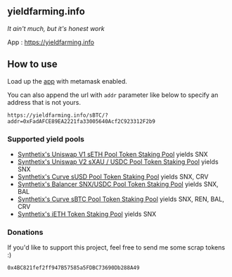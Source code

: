 ## yieldfarming.info

_It ain't much, but it's honest work_

App : https://yieldfarming.info

## How to use

Load up the [app](https://yieldfarming.info) with metamask enabled.

You can also append the url with `addr` parameter like below to specify an address that is not yours.

`https://yieldfarming.info/sBTC/?addr=0xFadAFCE89EA2221fa33005640Acf2C923312F2b9`

### Supported yield pools
* [Synthetix's Uniswap V1 sETH Pool Token Staking Pool](https://yieldfarming.info/seth/) yields SNX
* [Synthetix's Uniswap V2 sXAU / USDC Pool Token Staking Pool](https://yieldfarming.info/sxau/) yields SNX
* [Synthetix's Curve sUSD Pool Token Staking Pool](https://yieldfarming.info/ieth/) yields SNX, CRV
* [Synthetix's Balancer SNX/USDC Pool Token Staking Pool](https://yieldfarming.info/snx-usdc/) yields SNX, BAL
* [Synthetix's Curve sBTC Pool Token Staking Pool](https://yieldfarming.info/sBTC/) yields SNX, REN, BAL, CRV
* [Synthetix's iETH Token Staking Pool](https://yieldfarming.info/ieth/) yields SNX

### Donations
If you'd like to support this project, feel free to send me some scrap tokens :) 

`0x4BC821fef2ff947B57585a5FDBC73690Db288A49`
